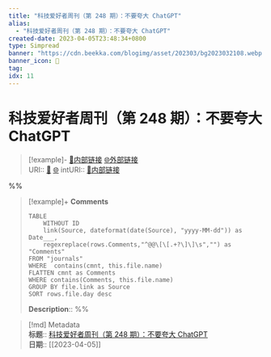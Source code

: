 ```yaml
---
title: "科技爱好者周刊（第 248 期）：不要夸大 ChatGPT"
alias: 
  - "科技爱好者周刊（第 248 期）：不要夸大 ChatGPT"
created-date: 2023-04-05T23:48:34+0800
type: Simpread
banner: "https://cdn.beekka.com/blogimg/asset/202303/bg2023032108.webp "
banner_icon: 🔖
tag: 
idx: 11
---
```


# 科技爱好者周刊（第 248 期）：不要夸大 ChatGPT

> [!example]- [🧷内部链接](<http://localhost:7026/unread/11>) [🌐外部链接](<http://www.ruanyifeng.com/blog/2023/03/weekly-issue-248.html>)    
> URI:: [🧷](<http://localhost:7026/unread/11>) [🌐](<http://www.ruanyifeng.com/blog/2023/03/weekly-issue-248.html>) 
> intURI:: [🧷内部链接](<http://localhost:7026/reading/11>)

%%
> [!example]+ **Comments**  
> ```dataview
> TABLE 
>     WITHOUT ID
>     link(Source, dateformat(date(Source), "yyyy-MM-dd")) as Date___, 
>     regexreplace(rows.Comments,"^@@\[\[.+?\]\]\s","") as "Comments"
> FROM "journals"
> WHERE  contains(cmnt, this.file.name)
> FLATTEN cmnt as Comments
> WHERE contains(Comments, this.file.name)
> GROUP BY file.link as Source
> SORT rows.file.day desc
> ```
>  **Description**:: 
%%

> [!md] Metadata  
> **标题**:: [科技爱好者周刊（第 248 期）：不要夸大 ChatGPT](http://www.ruanyifeng.com/blog/2023/03/weekly-issue-248.html)  
> **日期**:: [[2023-04-05]]  
 